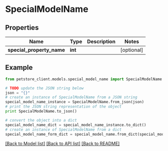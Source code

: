 # SpecialModelName


## Properties

Name | Type | Description | Notes
------------ | ------------- | ------------- | -------------
**special_property_name** | **int** |  | [optional] 

## Example

```python
from petstore_client.models.special_model_name import SpecialModelName

# TODO update the JSON string below
json = "{}"
# create an instance of SpecialModelName from a JSON string
special_model_name_instance = SpecialModelName.from_json(json)
# print the JSON string representation of the object
print SpecialModelName.to_json()

# convert the object into a dict
special_model_name_dict = special_model_name_instance.to_dict()
# create an instance of SpecialModelName from a dict
special_model_name_form_dict = special_model_name.from_dict(special_model_name_dict)
```
[[Back to Model list]](../README.md#documentation-for-models) [[Back to API list]](../README.md#documentation-for-api-endpoints) [[Back to README]](../README.md)


